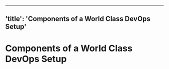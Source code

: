 <!-- ##DOCS-SOURCER-START
{"sourcePlugin":"Local File Copier","hash":"016ea529b655424dd218ade45b2ffd3a"}
##DOCS-SOURCER-END -->

---
'title': 'Components of a World Class DevOps Setup'
---

# Components of a World Class DevOps Setup
